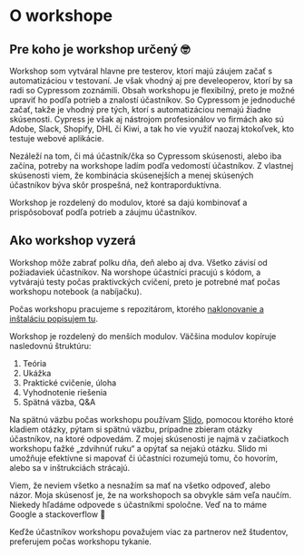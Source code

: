 # O workshope

## Pre koho je workshop určený 🤓

Workshop som vytváral hlavne pre testerov, ktorí majú záujem začať s automatizáciou v testovaní. Je však vhodný aj pre develeoperov, ktorí by sa radi so Cypressom zoznámili. Obsah workshopu je flexibilný, preto je možné upraviť ho podľa potrieb a znalostí účastníkov. So Cypressom je jednoduché začať, takže je vhodný pre tých, ktorí s automatizáciou nemajú žiadne skúsenosti. Cypress je však aj nástrojom profesionálov vo firmách ako sú Adobe, Slack, Shopify, DHL či Kiwi, a tak ho vie využiť naozaj ktokoľvek, kto testuje webové aplikácie.

Nezáleží na tom, či má účastník/čka so Cypressom skúsenosti, alebo iba začína, potreby na workshope ladím podľa vedomostí účastníkov. Z vlastnej skúsenosti viem, že kombinácia skúsenejších a menej skúsených účastníkov býva skôr prospešná, než kontraporduktívna.

Workshop je rozdelený do modulov, ktoré sa dajú kombinovať a prispôsobovať podľa potrieb a záujmu účastníkov.

## Ako workshop vyzerá

Workshop môže zabrať polku dňa, deň alebo aj dva. Všetko závisí od požiadaviek účastníkov. Na worshope účastníci pracujú s kódom, a vytvárajú testy počas praktivckých cvičení, preto je potrebné mať počas workshopu notebook \(a nabíjačku\).

Počas workshopu pracujeme s repozitárom, ktorého [naklonovanie a inštaláciu popisujem tu](start/priprava-+-instalacia/).

Workshop je rozdelený do menších modulov. Väčšina modulov kopíruje nasledovnú štruktúru:

1. Teória
2. Ukážka
3. Praktické cvičenie, úloha
4. Vyhodnotenie riešenia
5. Spätná väzba, Q&A

Na spätnú väzbu počas workshopu používam [Slido](https://www.sli.do/), pomocou ktorého ktoré kladiem otázky, pýtam si spätnú väzbu, prípadne zbieram otázky účastníkov, na ktoré odpovedám. Z mojej skúsenosti je najmä v začiatkoch workshopu ťažké „zdvihnúť ruku“ a opýtať sa nejakú otázku. Slido mi umožňuje efektívne si mapovať či účastníci rozumejú tomu, čo hovorím, alebo sa v inštrukciách strácajú.

Viem, že neviem všetko a nesnažím sa mať na všetko odpoveď, alebo názor. Moja skúsenosť je, že na workshopoch sa obvykle sám veľa naučím. Niekedy hľadáme odpovede s účastníkmi spoločne. Veď na to máme Google a stackoverflow 🙂

Keďže účastníkov workshopu považujem viac za partnerov než študentov, preferujem počas workshopu tykanie.


